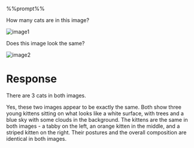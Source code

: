 %%prompt%%

How many cats are in this image?

![image1](data/cats.png)

Does this image look the same?

![image2](data/cats.png)

# Response

There are 3 cats in both images.

Yes, these two images appear to be exactly the same. Both show three young kittens sitting on what looks like a white surface, with trees and a blue sky with some clouds in the background. The kittens are the same in both images - a tabby on the left, an orange kitten in the middle, and a striped kitten on the right. Their postures and the overall composition are identical in both images.
